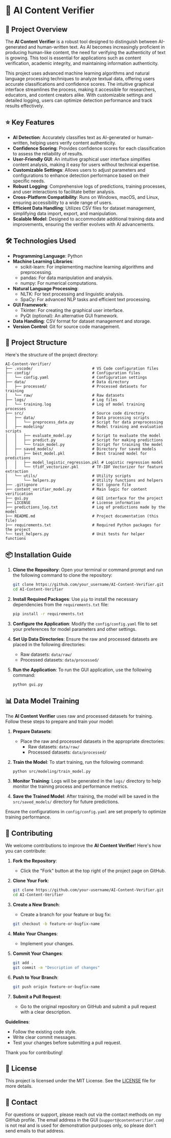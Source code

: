 

# 📄 AI Content Verifier

## 📜 Project Overview
The **AI Content Verifier** is a robust tool designed to distinguish between AI-generated and human-written text. As AI becomes increasingly proficient in producing human-like content, the need for verifying the authenticity of text is growing. This tool is essential for applications such as content verification, academic integrity, and maintaining information authenticity.

This project uses advanced machine learning algorithms and natural language processing techniques to analyze textual data, offering users accurate classifications and confidence scores. The intuitive graphical interface streamlines the process, making it accessible for researchers, educators, and content creators alike. With customizable settings and detailed logging, users can optimize detection performance and track results effectively.

## ⭐ Key Features
- **AI Detection**: Accurately classifies text as AI-generated or human-written, helping users verify content authenticity.
- **Confidence Scoring**: Provides confidence scores for each classification to assess the reliability of results.
- **User-Friendly GUI**: An intuitive graphical user interface simplifies content analysis, making it easy for users without technical expertise.
- **Customizable Settings**: Allows users to adjust parameters and configurations to enhance detection performance based on their specific needs.
- **Robust Logging**: Comprehensive logs of predictions, training processes, and user interactions to facilitate better analysis.
- **Cross-Platform Compatibility**: Runs on Windows, macOS, and Linux, ensuring accessibility to a wide range of users.
- **Efficient Data Handling**: Utilizes CSV files for dataset management, simplifying data import, export, and manipulation.
- **Scalable Model**: Designed to accommodate additional training data and improvements, ensuring the verifier evolves with AI advancements.

## 🛠️ Technologies Used
- **Programming Language**: Python
- **Machine Learning Libraries**:
  - scikit-learn: For implementing machine learning algorithms and preprocessing.
  - pandas: For data manipulation and analysis.
  - numpy: For numerical computations.
- **Natural Language Processing**:
  - NLTK: For text processing and linguistic analysis.
  - SpaCy: For advanced NLP tasks and efficient text processing.
- **GUI Framework**:
  - Tkinter: For creating the graphical user interface.
  - PyQt (optional): An alternative GUI framework.
- **Data Handling**: CSV format for dataset management and storage.
- **Version Control**: Git for source code management.

## 📂 Project Structure
Here's the structure of the project directory:

```plaintext
AI-Content-Verifier/
├── .vscode/                          # VS Code configuration files
├── config/                           # Configuration files
│   └── config.yaml                   # Configuration settings
├── data/                             # Data directory
│   ├── processed/                    # Processed datasets for training
│   └── raw/                          # Raw datasets
├── logs/                             # Log files
│   └── training.log                  # Log of model training processes
├── src/                              # Source code directory
│   ├── data/                         # Data processing scripts
│   │   └── preprocess_data.py        # Script for data preprocessing
│   ├── modeling/                     # Model training and evaluation scripts
│   │   ├── evaluate_model.py         # Script to evaluate the model
│   │   ├── predict.py                # Script for making predictions
│   │   └── train_model.py            # Script for training the model
│   ├── saved_models/                 # Directory for saved models
│   │   ├── best_model.pkl            # Best trained model for predictions
│   │   ├── model_logistic_regression.pkl # Logistic regression model
│   │   └── tfidf_vectorizer.pkl      # TF-IDF Vectorizer for feature extraction
│   └── utils/                        # Utility scripts
│       └── helpers.py                # Utility functions and helpers
├── .gitignore                        # Git ignore file
├── content_verifier_model.py         # Main logic for content verification
├── gui.py                            # GUI interface for the project
├── LICENSE                           # License information
├── predictions_log.txt               # Log of predictions made by the model
├── README.md                         # Project documentation (this file)
├── requirements.txt                  # Required Python packages for the project
└── test_helpers.py                   # Unit tests for helper functions
```

## 📦 Installation Guide
1. **Clone the Repository**:
   Open your terminal or command prompt and run the following command to clone the repository:
   ```bash
   git clone https://github.com/your_username/AI-Content-Verifier.git
   cd AI-Content-Verifier
   ```

2. **Install Required Packages**:
   Use `pip` to install the necessary dependencies from the `requirements.txt` file:
   ```bash
   pip install -r requirements.txt
   ```

3. **Configure the Application**:
   Modify the `config/config.yaml` file to set your preferences for model parameters and other settings.

4. **Set Up Data Directories**:
   Ensure the raw and processed datasets are placed in the following directories:
   - Raw datasets: `data/raw/`
   - Processed datasets: `data/processed/`

5. **Run the Application**:
   To run the GUI application, use the following command:
   ```bash
   python gui.py
   ```

## 📊 Data Model Training
The **AI Content Verifier** uses raw and processed datasets for training. Follow these steps to prepare and train your model:

1. **Prepare Datasets**:
   - Place the raw and processed datasets in the appropriate directories:
     - Raw datasets: `data/raw/`
     - Processed datasets: `data/processed/`

2. **Train the Model**:
   To start training, run the following command:
   ```bash
   python src/modeling/train_model.py
   ```

3. **Monitor Training**:
   Logs will be generated in the `logs/` directory to help monitor the training process and performance metrics.

4. **Save the Trained Model**:
   After training, the model will be saved in the `src/saved_models/` directory for future predictions.

Ensure the configurations in `config/config.yaml` are set properly to optimize training performance.

## 🤝 Contributing
We welcome contributions to improve the **AI Content Verifier**! Here's how you can contribute:

1. **Fork the Repository**:
   - Click the "Fork" button at the top right of the project page on GitHub.

2. **Clone Your Fork**:
   ```bash
   git clone https://github.com/your-username/AI-Content-Verifier.git
   cd AI-Content-Verifier
   ```

3. **Create a New Branch**:
   - Create a branch for your feature or bug fix:
   ```bash
   git checkout -b feature-or-bugfix-name
   ```

4. **Make Your Changes**:
   - Implement your changes.

5. **Commit Your Changes**:
   ```bash
   git add .
   git commit -m "Description of changes"
   ```

6. **Push to Your Branch**:
   ```bash
   git push origin feature-or-bugfix-name
   ```

7. **Submit a Pull Request**:
   - Go to the original repository on GitHub and submit a pull request with a clear description.

**Guidelines**:
- Follow the existing code style.
- Write clear commit messages.
- Test your changes before submitting a pull request.

Thank you for contributing!

## 📜 License
This project is licensed under the MIT License. See the [LICENSE](LICENSE) file for more details.

## 📧 Contact
For questions or support, please reach out via the contact methods on my GitHub profile. The email address in the GUI (`support@contentverifier.com`) is not real and is used for demonstration purposes only, so please don't send emails to that address.



